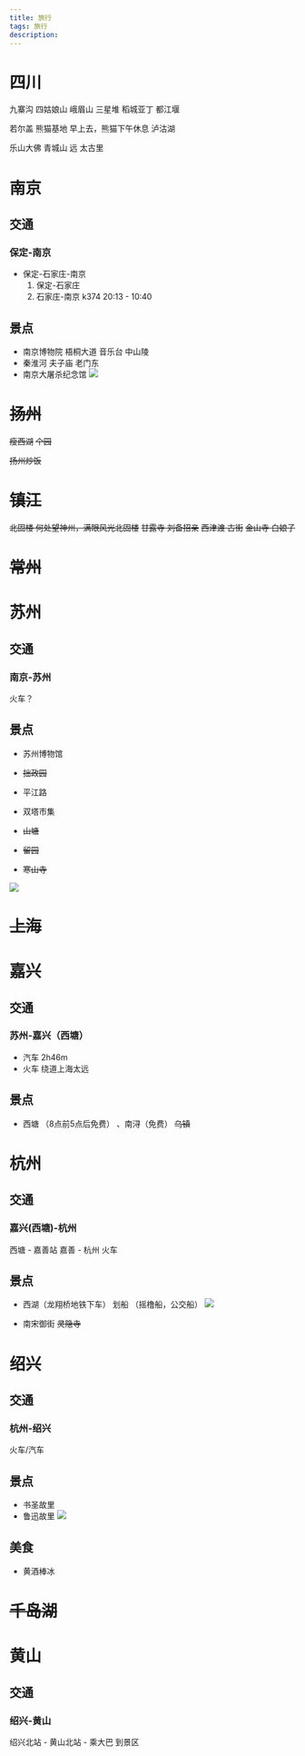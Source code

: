 ```yaml
---
title: 旅行
tags: 旅行
description:
---
```


# 四川
九寨沟
四姑娘山
峨眉山
三星堆
稻城亚丁
都江堰


若尔盖
熊猫基地  早上去，熊猫下午休息
泸沽湖

乐山大佛
青城山 远
太古里

# 南京
## 交通
### 保定-南京
- 保定-石家庄-南京
    1. 保定-石家庄
    2. 石家庄-南京 k374 20:13 - 10:40
## 景点
- 南京博物院 梧桐大道 音乐台 中山陵 
- 秦淮河 夫子庙 老门东
- 南京大屠杀纪念馆
<img src="南京.png  "></img>

# ~~扬州~~
~~瘦西湖~~
~~个园~~

~~扬州炒饭~~

# ~~镇江~~
~~北固楼 何处望神州，满眼风光北固楼~~
~~甘露寺 刘备招亲~~
~~西津渡 古街~~
~~金山寺 白娘子~~
# ~~常州~~

# 苏州
## 交通
### 南京-苏州
火车？
## 景点
- 苏州博物馆
- ~~拙政园~~
- 平江路
- 双塔市集

- ~~山塘~~
- ~~留园~~
- ~~寒山寺~~

<img src="苏州.png"></img>

# ~~上海~~

# 嘉兴
## 交通
### 苏州-嘉兴（西塘）
- 汽车 2h46m
- 火车 绕道上海太远

## 景点
- 西塘 （8点前5点后免费） 、南浔（免费） ~~乌镇~~

# 杭州
## 交通
### 嘉兴(西塘)-杭州
西塘 - 嘉善站
嘉善 - 杭州 火车
## 景点
- 西湖（龙翔桥地铁下车） 划船 （摇橹船，公交船）
<img src="西湖.png"></img>

- 南宋御街
~~灵隐寺~~

# 绍兴
## 交通
### 杭州-绍兴
火车/汽车
## 景点
- 书圣故里
- 鲁迅故里
<img src="绍兴.png"></img>

## 美食
- 黄酒棒冰

# ~~千岛湖~~

# 黄山
## 交通
### 绍兴-黄山
绍兴北站 - 黄山北站 - 乘大巴 到景区